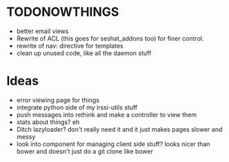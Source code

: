 # TODONOWTHINGS
- better email views
- Rewrite of ACL (this goes for seshat_addons too) for finer control.
- rewrite of nav: directive for templates
- clean up unused code, like all the daemon stuff

# Ideas
- error viewing page for things
- integrate python side of my irssi-utils stuff
 - push messages into rethink and make a controller to view them
- stats about things? eh
- Ditch lazyloader? don't really need it and it just makes pages slower and
  messy
- look into component for managing client side stuff? looks nicer than bower
  and doesn't just do a git clone like bower

